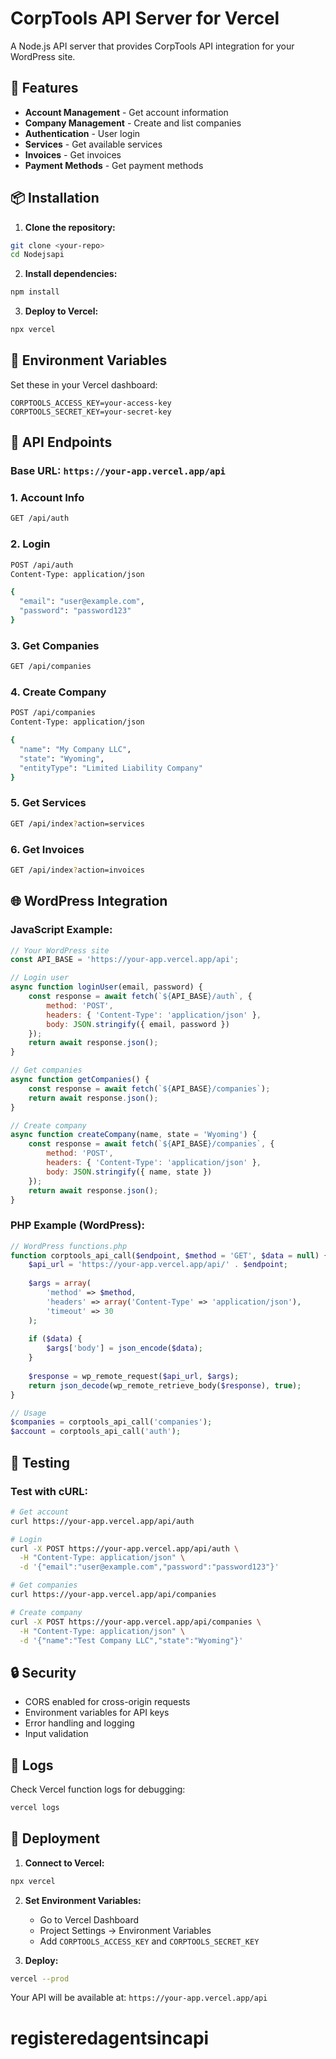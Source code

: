 # CorpTools API Server for Vercel

A Node.js API server that provides CorpTools API integration for your WordPress site.

## 🚀 Features

- **Account Management** - Get account information
- **Company Management** - Create and list companies
- **Authentication** - User login
- **Services** - Get available services
- **Invoices** - Get invoices
- **Payment Methods** - Get payment methods

## 📦 Installation

1. **Clone the repository:**
```bash
git clone <your-repo>
cd Nodejsapi
```

2. **Install dependencies:**
```bash
npm install
```

3. **Deploy to Vercel:**
```bash
npx vercel
```

## 🔧 Environment Variables

Set these in your Vercel dashboard:

```
CORPTOOLS_ACCESS_KEY=your-access-key
CORPTOOLS_SECRET_KEY=your-secret-key
```

## 📡 API Endpoints

### Base URL: `https://your-app.vercel.app/api`

### 1. **Account Info**
```bash
GET /api/auth
```

### 2. **Login**
```bash
POST /api/auth
Content-Type: application/json

{
  "email": "user@example.com",
  "password": "password123"
}
```

### 3. **Get Companies**
```bash
GET /api/companies
```

### 4. **Create Company**
```bash
POST /api/companies
Content-Type: application/json

{
  "name": "My Company LLC",
  "state": "Wyoming",
  "entityType": "Limited Liability Company"
}
```

### 5. **Get Services**
```bash
GET /api/index?action=services
```

### 6. **Get Invoices**
```bash
GET /api/index?action=invoices
```

## 🌐 WordPress Integration

### JavaScript Example:
```javascript
// Your WordPress site
const API_BASE = 'https://your-app.vercel.app/api';

// Login user
async function loginUser(email, password) {
    const response = await fetch(`${API_BASE}/auth`, {
        method: 'POST',
        headers: { 'Content-Type': 'application/json' },
        body: JSON.stringify({ email, password })
    });
    return await response.json();
}

// Get companies
async function getCompanies() {
    const response = await fetch(`${API_BASE}/companies`);
    return await response.json();
}

// Create company
async function createCompany(name, state = 'Wyoming') {
    const response = await fetch(`${API_BASE}/companies`, {
        method: 'POST',
        headers: { 'Content-Type': 'application/json' },
        body: JSON.stringify({ name, state })
    });
    return await response.json();
}
```

### PHP Example (WordPress):
```php
// WordPress functions.php
function corptools_api_call($endpoint, $method = 'GET', $data = null) {
    $api_url = 'https://your-app.vercel.app/api/' . $endpoint;
    
    $args = array(
        'method' => $method,
        'headers' => array('Content-Type' => 'application/json'),
        'timeout' => 30
    );
    
    if ($data) {
        $args['body'] = json_encode($data);
    }
    
    $response = wp_remote_request($api_url, $args);
    return json_decode(wp_remote_retrieve_body($response), true);
}

// Usage
$companies = corptools_api_call('companies');
$account = corptools_api_call('auth');
```

## 🧪 Testing

### Test with cURL:
```bash
# Get account
curl https://your-app.vercel.app/api/auth

# Login
curl -X POST https://your-app.vercel.app/api/auth \
  -H "Content-Type: application/json" \
  -d '{"email":"user@example.com","password":"password123"}'

# Get companies
curl https://your-app.vercel.app/api/companies

# Create company
curl -X POST https://your-app.vercel.app/api/companies \
  -H "Content-Type: application/json" \
  -d '{"name":"Test Company LLC","state":"Wyoming"}'
```

## 🔒 Security

- CORS enabled for cross-origin requests
- Environment variables for API keys
- Error handling and logging
- Input validation

## 📝 Logs

Check Vercel function logs for debugging:
```bash
vercel logs
```

## 🚀 Deployment

1. **Connect to Vercel:**
```bash
npx vercel
```

2. **Set Environment Variables:**
   - Go to Vercel Dashboard
   - Project Settings → Environment Variables
   - Add `CORPTOOLS_ACCESS_KEY` and `CORPTOOLS_SECRET_KEY`

3. **Deploy:**
```bash
vercel --prod
```

Your API will be available at: `https://your-app.vercel.app/api`
# registeredagentsincapi
